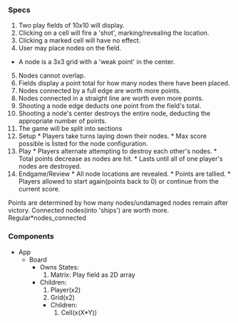 ### Specs
1. Two play fields of 10x10 will display.
2. Clicking on a cell will fire a 'shot', marking/revealing the location.
3. Clicking a marked cell will have no effect.
4. User may place nodes on the field.
  * A node is a 3x3 grid with a 'weak point' in the center.
5. Nodes cannot overlap.
6. Fields display a point total for how many nodes there have been placed.
7. Nodes connected by a full edge are worth more points.
8. Nodes connected in a straight line are worth even more points.
8. Shooting a node edge deducts one point from the field's total.
9. Shooting a node's center destroys the entire node, deducting the appropriate number of points.
10. The game will be split into sections
  1. Setup
    * Players take turns laying down their nodes.
    * Max score possible is listed for the node configuration.
  2. Play
    * Players alternate attempting to destroy each other's nodes.
    * Total points decrease as nodes are hit.
    * Lasts until all of one player's nodes are destroyed.
  3. Endgame/Review
    * All node locations are revealed.
    * Points are tallied.
    * Players allowed to start again(points back to 0) or continue from the current score.

Points are determined by how many nodes/undamaged nodes remain after victory. Connected nodes(into 'ships') are worth more. Regular*nodes_connected
### Components
* App
  * Board
    * Owns States:
      1. Matrix: Play field as 2D array
    * Children:
      1. Player(x2)
      2. Grid(x2)
        * Children:
          1. Cell(x(X*Y))
